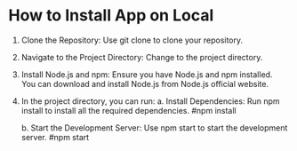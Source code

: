 # How to Install App on Local
1. Clone the Repository: Use git clone to clone your repository.
2. Navigate to the Project Directory: Change to the project directory.
3. Install Node.js and npm: Ensure you have Node.js and npm installed. You can download and install Node.js from Node.js official website.
4. In the project directory, you can run:
   a. Install Dependencies: Run npm install to install all the required dependencies.
   #npm install
   
   b. Start the Development Server: Use npm start to start the development server.
   #npm start
